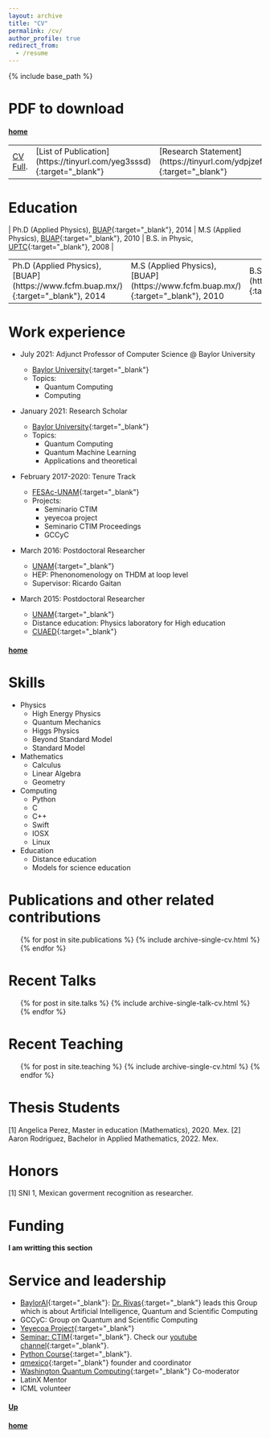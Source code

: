 ```yaml
---
layout: archive
title: "CV"
permalink: /cv/
author_profile: true
redirect_from:
  - /resume
---
```


{% include base_path %}

<style>
td, th {
   border: none!important;
}
</style>



# PDF to download<a name="PDFCVInfoJO"></a>
#### [home](../)


<!-- | [CV Full](https://tinyurl.com/ycxz6ce2){:target="_blank"} | [List of Publication](https://tinyurl.com/yeg3sssd){:target="_blank"} | [Research Statement](https://tinyurl.com/ydpjzefq){:target="_blank"}  | [Teaching Statement](https://tinyurl.com/yecsx4hn){:target="_blank"}  | -->


<table style="border:hidden;">
  <tbody>
    <tr>
      <td> <a href="https://tinyurl.com/ycxz6ce2" target="_blank" rel="noopener noreferrer">CV Full</a>.</td> 
      <td>[List of Publication](https://tinyurl.com/yeg3sssd){:target="_blank"}</td>
      <td>[Research Statement](https://tinyurl.com/ydpjzefq){:target="_blank"}</td>
      <td>[Teaching Statement](https://tinyurl.com/yecsx4hn){:target="_blank"}</td>
    </tr>
    <!-- <tr>
      <td>Key 2</td>
      <td>Value 2</td>
    </tr> -->
  </tbody>
</table>



Education
======

| Ph.D (Applied Physics), [BUAP](https://www.fcfm.buap.mx/){:target="_blank"}, 2014 |  M.S (Applied Physics), [BUAP](https://www.fcfm.buap.mx/){:target="_blank"}, 2010 |  B.S. in Physic, [UPTC](http://www.uptc.edu.co/){:target="_blank"}, 2008 |



<table style="border:hidden;">
  <tbody>
    <tr>
      <td>Ph.D (Applied Physics), [BUAP](https://www.fcfm.buap.mx/){:target="_blank"}, 2014</td>
      <td>M.S (Applied Physics), [BUAP](https://www.fcfm.buap.mx/){:target="_blank"}, 2010</td>
      <td>B.S. in Physic, [UPTC](http://www.uptc.edu.co/){:target="_blank"}, 2008</td>      
    </tr>
  </tbody>
</table>


Work experience
======

* July 2021: Adjunct Professor of Computer Science @ Baylor University
  * [Baylor University](https://www.baylor.edu/){:target="_blank"}
  * Topics: 
    - Quantum Computing
    - Computing


* January 2021: Research Scholar
  * [Baylor University](https://www.baylor.edu/){:target="_blank"}
  * Topics: 
    - Quantum Computing
    - Quantum Machine Learning
    - Applications and theoretical

* February 2017-2020: Tenure Track
  * [FESAc-UNAM](https://www.acatlan.unam.mx/){:target="_blank"}
  * Projects: 
    - Seminario CTIM
    - yeyecoa project
    - Seminario CTIM Proceedings
    - GCCyC


* March 2016: Postdoctoral Researcher
  * [UNAM](https://www.cuautitlan.unam.mx/#gsc.tab=0){:target="_blank"}
  * HEP: Phenonomenology on THDM at loop level
  * Supervisor: Ricardo Gaitan

* March 2015: Postdoctoral Researcher
  * [UNAM](https://www.unam.mx/){:target="_blank"}
  * Distance education: Physics laboratory for High education
  * [CUAED](https://distancia.cuaed.unam.mx/){:target="_blank"}


#### [home](../)

Skills
======
* Physics
  * High Energy Physics
  * Quantum Mechanics
  * Higgs Physics
  * Beyond Standard Model
  * Standard Model
* Mathematics
  * Calculus
  * Linear Algebra
  * Geometry
* Computing
  * Python
  * C
  * C++
  * Swift
  * IOSX
  * Linux
* Education
  * Distance education
  * Models for science education
  
 
Publications and other related contributions
======
  <ul>
  	{% for post in site.publications %}
    	{% include archive-single-cv.html %}
  	{% endfor %}
  </ul>
  
Recent Talks
======
  <ul>	
  	{% for post in site.talks %}
    	{% include archive-single-talk-cv.html %}
  	{% endfor %}
  </ul>
  
Recent Teaching
======
  <ul>
	{% for post in site.teaching %}
    	{% include archive-single-cv.html %}
  	{% endfor %}
  </ul>
  

Thesis Students
======  


[1] Angelica Perez, Master in education (Mathematics), 2020. Mex.
[2] Aaron Rodriguez, Bachelor in Applied Mathematics, 2022. Mex.
  

Honors
======
[1] SNI 1, Mexican goverment recognition as researcher.



Funding
======

**I am writting this section** 
  
Service and leadership
======
* [BaylorAI](https://baylor.ai/){:target="_blank"}: [Dr. Rivas](https://rivas.ai/){:target="_blank"} leads this Group which is about Artificial Intelligence, Quantum and Scientific Computing
* GCCyC: Group on Quantum and Scientific Computing
* [Yeyecoa Project](http://www.yeyecoa.acatlan.unam.mx/){:target="_blank"}
* [Seminar: CTIM](https://sites.google.com/view/ctimfesac){:target="_blank"}. Check our [youtube channel](https://www.youtube.com/channel/UC0xcSLbzXcggYuz182gABaA){:target="_blank"}.
* [Python Course](https://sites.google.com/view/cursosyeyecoa/p%C3%A1gina-principal){:target="_blank"}.
* [qmexico](http://qmexico.org/){:target="_blank"} founder and coordinator
* [Washington Quantum Computing](https://www.meetup.com/Washington-Quantum-Computing-Meetup){:target="_blank"} Co-moderator 
* LatinX Mentor
* ICML volunteer 


#### [Up](#PDFCVInfoJO)
#### [home](../)